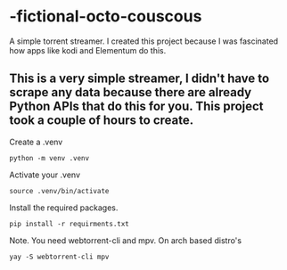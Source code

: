 # -fictional-octo-couscous

A simple torrent streamer.
I created this project because I was fascinated how apps like kodi and Elementum do this. 

This is a very simple streamer, I didn't have to scrape any data because there are already Python APIs that do this for you. This project took a couple of hours to create.
---
Create a .venv
```
python -m venv .venv
```

Activate your .venv
```
source .venv/bin/activate
```
Install the required packages.
```
pip install -r requirments.txt
```

Note. You need webtorrent-cli and mpv.
On arch based distro's
```
yay -S webtorrent-cli mpv
```
